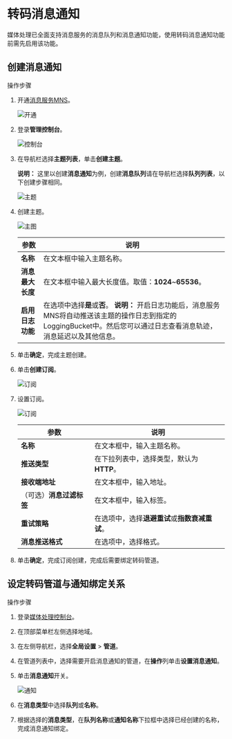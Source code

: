 # 转码消息通知

媒体处理已全面支持消息服务的消息队列和消息通知功能，使用转码消息通知功能前需先启用该功能。

## 创建消息通知

操作步骤

1.  开通[消息服务MNS](https://www.aliyun.com/product/mns?spm=a2c4g.11186623.J_8058803260.36.6882223ev7QN0I)。

    ![开通](https://static-aliyun-doc.oss-accelerate.aliyuncs.com/assets/img/zh-CN/4716664161/p244847.png)

2.  登录**管理控制台**。

    ![控制台](https://static-aliyun-doc.oss-accelerate.aliyuncs.com/assets/img/zh-CN/4716664161/p244848.png)

3.  在导航栏选择**主题列表**，单击**创建主题**。

    **说明：** 这里以创建**消息通知**为例，创建**消息队列**请在导航栏选择**队列列表**，以下创建步骤相同。

    ![主题](https://static-aliyun-doc.oss-accelerate.aliyuncs.com/assets/img/zh-CN/5716664161/p244850.png)

4.  创建主题。

    ![主图](https://static-aliyun-doc.oss-accelerate.aliyuncs.com/assets/img/zh-CN/5716664161/p244856.png)

    |参数|说明|
    |--|--|
    |**名称**|在文本框中输入主题名称。|
    |**消息最大长度**|在文本框中输入最大长度值。取值：**1024**~**65536**。|
    |**启用日志功能**|在选项中选择**是**或**否**。 **说明：** 开启日志功能后，消息服务MNS将自动推送该主题的操作日志到指定的LoggingBucket中。然后您可以通过日志查看消息轨迹，消息延迟以及其他信息。 |

5.  单击**确定**，完成主题创建。
6.  单击**创建订阅**。

    ![订阅](https://static-aliyun-doc.oss-accelerate.aliyuncs.com/assets/img/zh-CN/5716664161/p244858.png)

7.  设置订阅。

    ![订阅](https://static-aliyun-doc.oss-accelerate.aliyuncs.com/assets/img/zh-CN/5716664161/p244860.png)

    |参数|说明|
    |--|--|
    |**名称**|在文本框中，输入主题名称。|
    |**推送类型**|在下拉列表中，选择类型，默认为**HTTP**。|
    |**接收端地址**|在文本框中，输入地址。|
    |（可选）**消息过滤标签**|在文本框中，输入标签。|
    |**重试策略**|在选项中，选择**退避重试**或**指数衰减重试**。|
    |**消息推送格式**|在选项中，选择格式。|

8.  单击**确定**，完成订阅创建，完成后需要绑定转码管道。

## 设定转码管道与通知绑定关系

操作步骤

1.  登录[媒体处理控制台](https://mps.console.aliyun.com/pipeline/list)。
2.  在顶部菜单栏左侧选择地域。
3.  在左侧导航栏，选择**全局设置** \> **管道**。
4.  在管道列表中，选择需要开启消息通知的管道，在**操作**列单击**设置消息通知**。
5.  单击**消息通知**开关。

    ![通知](https://static-aliyun-doc.oss-accelerate.aliyuncs.com/assets/img/zh-CN/5716664161/p243203.png)

6.  在**消息类型**中选择**队列**或**名称**。
7.  根据选择的**消息类型**，在**队列名称**或**通知名称**下拉框中选择已经创建的名称，完成消息通知绑定。

